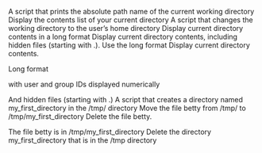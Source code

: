 A  script that prints the absolute path name of the current working directory
Display the contents list of your current directory
A script that changes the working directory to the user’s home directory
Display current directory contents in a long format
Display current directory contents, including hidden files (starting with .). Use the long format
Display current directory contents.



Long format

with user and group IDs displayed numerically

And hidden files (starting with .)
A script that creates a directory named my_first_directory in the /tmp/ directory
Move the file betty from /tmp/ to /tmp/my_first_directory
Delete the file betty.



The file betty is in /tmp/my_first_directory
Delete the directory my_first_directory that is in the /tmp directory
